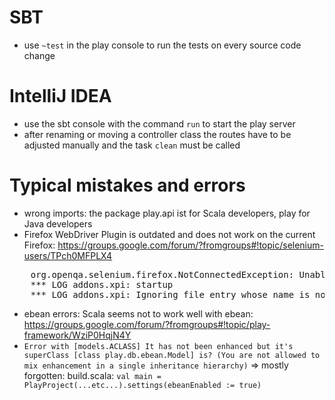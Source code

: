 # SBT
* use `~test` in the play console to run the tests on every source code change

# IntelliJ IDEA

* use the sbt console with the command `run` to start the play server
* after renaming or moving a controller class the routes have to be adjusted manually and the task `clean` must be called

# Typical mistakes and errors

* wrong imports: the package play.api ist for Scala developers, play for Java developers
* Firefox WebDriver Plugin is outdated and does not work on the current Firefox: https://groups.google.com/forum/?fromgroups#!topic/selenium-users/TPch0MFPLX4

<pre>    org.openqa.selenium.firefox.NotConnectedException: Unable to connect to host 127.0.0.1 on port 7055 after 45000 ms. Firefox console output:
    *** LOG addons.xpi: startup
    *** LOG addons.xpi: Ignoring file entry whose name is not a valid add-on ID: [...]</pre>

* ebean errors: Scala seems not to work well with ebean: https://groups.google.com/forum/?fromgroups#!topic/play-framework/WziP0HqjN4Y
* `Error with [models.ACLASS] It has not been enhanced but it's superClass [class play.db.ebean.Model] is? (You are not allowed to mix enhancement in a single inheritance hierarchy)` => mostly forgotten: build.scala: `val main = PlayProject(...etc...).settings(ebeanEnabled := true)`